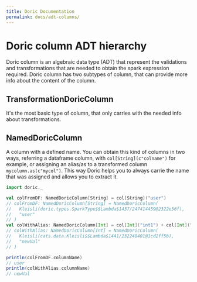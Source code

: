 ```yaml
---
title: Doric Documentation
permalink: docs/adt-columns/
---
```

# Doric column ADT hierarchy
Doric column is an algebraic data type (ADT) that represent the validations and transformations that are needed to obtain the spark expression required.
Doric column has two subtypes of column, that can provide more info about the content of the column.

## TransformationDoricColumn
It's the most basic type of column, that only carries with the needed info about transformations.

## NamedDoricColumn
A column with a defined name. You can obtain this kind of columns in two ways, referring a dataframe column, with `col[String](c"colname")` for example, or assigning an alias/as to a transformed column `mycolumn.as(c"mycol")`.
This way Doric helps you to always carrie the name that was assigned and allows you to extract it.

```scala
import doric._

val colFromDF: NamedDoricColumn[String] = col[String]("user")
// colFromDF: NamedDoricColumn[String] = NamedDoricColumn(
//   Kleisli(doric.types.SparkType$$Lambda$1437/247414459@2322e56f),
//   "user"
// )
val colWithAlias: NamedDoricColumn[Int] = col[Int]("int1") + col[Int]("int2") as "newVal"
// colWithAlias: NamedDoricColumn[Int] = NamedDoricColumn(
//   Kleisli(cats.data.Kleisli$$Lambda$1441/232248401@1cd2ff5b),
//   "newVal"
// )

println(colFromDF.columnName)
// user
println(colWithAlias.columnName)
// newVal
```
